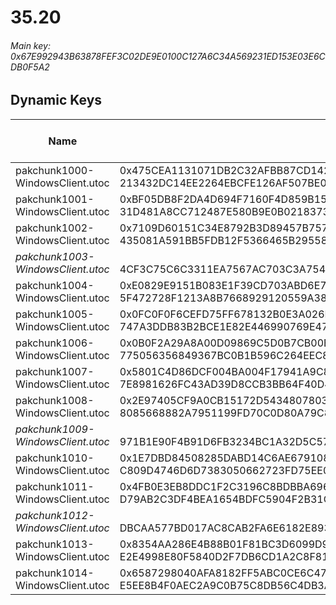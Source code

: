 # 35.20

###### *Main key: 0x67E992943B63878FEF3C02DE9E0100C127A6C34A569231ED153E03E6CDB0F5A2*

## Dynamic Keys

| Name                              | Key</br>GUID                                                                                            | High Res Textures |
|-----------------------------------|---------------------------------------------------------------------------------------------------------|-------------------|
| pakchunk1000-WindowsClient.utoc   | 0x475CEA1131071DB2C32AFBB87CD142230B9C3EBB5108C6968AD7C5A016249A0A</br>213432DC14EE2264EBCFE126AF507BE0 | ✔️                |
| pakchunk1001-WindowsClient.utoc   | 0xBF05DB8F2DA4D694F7160F4D859B150C49B7CCB8E9360127541E9F6804FB3F0C</br>31D481A8CC712487E580B9E0B0218373 | ✔️                |
| pakchunk1002-WindowsClient.utoc   | 0x7109D60151C34E8792B3D89457B757944A3FEE5CE2735B855BEE7F2CCA585B0E</br>435081A591BB5FDB12F5366465B29558 | ✔️                |
| *pakchunk1003-WindowsClient.utoc* | </br>4CF3C75C6C3311EA7567AC703C3A754E                                                                   | ❌                 |
| pakchunk1004-WindowsClient.utoc   | 0xE0829E9151B083E1F39CD703ABD6E76A539EF371999975339A71C80705929DD1</br>5F472728F1213A8B7668929120559A38 | ❌                 |
| pakchunk1005-WindowsClient.utoc   | 0x0FC0F0F6CEFD75FF678132B0E3A026E35955C8052A0BE7F61AE71F2F20AC4847</br>747A3DDB83B2BCE1E82E446990769E47 | ❌                 |
| pakchunk1006-WindowsClient.utoc   | 0x0B0F2A29A8A00D09869C5D0B7CB00E46A886B4E8B2019A11B0028976EF493E91</br>775056356849367BC0B1B596C264EEC8 | ✔️                |
| pakchunk1007-WindowsClient.utoc   | 0x5801C4D86DCF004BA004F17941A9C8D88129A49E848071FDD18997186AC70328</br>7E8981626FC43AD39D8CCB3BB64F40D4 | ✔️                |
| pakchunk1008-WindowsClient.utoc   | 0x2E97405CF9A0CB15172D543480780317BEC33CDB7F28ED5FE86253CCBD3DFE69</br>8085668882A7951199FD70C0D80A79C8 | ✔️                |
| *pakchunk1009-WindowsClient.utoc* | </br>971B1E90F4B91D6FB3234BC1A32D5C57                                                                   | ❌                 |
| pakchunk1010-WindowsClient.utoc   | 0x1E7DBD84508285DABD14C6AE67910846024B5AA5D8D6F1C9E488AB3E7D27F055</br>C809D4746D6D7383050662723FD75EE0 | ✔️                |
| pakchunk1011-WindowsClient.utoc   | 0x4FB0E3EB8DDC1F2C3196C8BDBBA696C07F322F8FBF2560702F8B0A691B8C913D</br>D79AB2C3DF4BEA1654BDFC5904F2B31C | ❌                 |
| *pakchunk1012-WindowsClient.utoc* | </br>DBCAA577BD017AC8CAB2FA6E6182E893                                                                   | ✔️                |
| pakchunk1013-WindowsClient.utoc   | 0x8354AA286E4B88B01F81BC3D6099D94DF4031EC7444728A8679CA158247215F3</br>E2E4998E80F5840D2F7DB6CD1A2C8F81 | ✔️                |
| pakchunk1014-WindowsClient.utoc   | 0x6587298040AFA8182FF5ABC0CE6C47126CB298F398793710E290B50147E984B3</br>E5EE8B4F0AEC2A9C0B75C8DB56C4DB3A | ❌                 |
